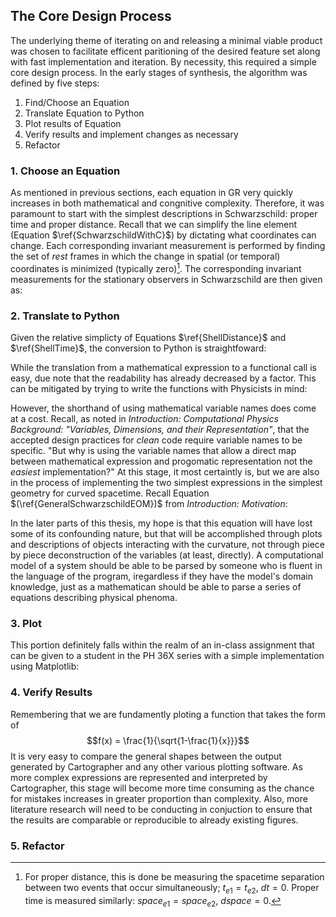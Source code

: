 ## The Core Design Process

The underlying theme of iterating on and releasing a minimal viable product was chosen to facilitate efficent paritioning of the desired feature set along with fast implementation and iteration. By necessity, this required a simple core design process. In the early stages of synthesis, the algorithm was defined by five steps:

1. Find/Choose an Equation
2. Translate Equation to Python
3. Plot results of Equation
4. Verify results and implement changes as necessary
5. Refactor

### 1. Choose an Equation

As mentioned in previous sections, each equation in GR very quickly increases in both mathematical and congnitive complexity. Therefore, it was paramount to start with the simplest descriptions in Schwarzschild: proper time and proper distance. Recall that we can simplify the line element (Equation $\ref{SchwarzschildWithC}$) by dictating what coordinates can change. Each corresponding invariant measurement is performed by finding the set of *rest* frames in which the change in spatial (or temporal) coordinates is minimized (typically zero)[^-21]. The corresponding invariant measurements for the stationary observers in Schwarzschild are then given as:

[^-21]: For proper distance, this is done be measuring the spacetime separation between two events that occur simultaneously; $t_{e1}=t_{e2}$, $dt=0$. Proper time is measured similarly: ${space}_{e1} = {space}_{e2}$, $d{space} = 0$.

### 2. Translate to Python

Given the relative simplicty of Equations $\ref{ShellDistance}$ and $\ref{ShellTime}$, the conversion to Python is straightfoward:

While the translation from a mathematical expression to a functional call is easy, due note that the readability has already decreased by a factor. This can be mitigated by trying to write the functions with Physicists in mind: 

However, the shorthand of using mathematical variable names does come at a cost. Recall, as noted in *Introduction: Computational Physics Background: "Variables, Dimensions, and their Representation"*, that the accepted design practices for *clean* code require variable names to be specific. "But why is using the variable names that allow a direct map between mathematical expression and progomatic representation not the *easiest* implementation?" At this stage, it most certaintly is, but we are also in the process of implementing the two simplest expressions in the simplest geometry for curved spacetime. Recall Equation $(\ref{GeneralSchwarzschildEOM})$ from *Introduction: Motivation*:

In the later parts of this thesis, my hope is that this equation will have lost some of its confounding nature, but that will be accomplished through plots and descriptions of objects interacting with the curvature, not through piece by piece deconstruction of the variables (at least, directly). A computational model of a system should be able to be parsed by someone who is fluent in the language of the program, iregardless if they have the model's domain knowledge, just as a mathematican should be able to parse a series of equations describing physical phenoma.

### 3. Plot

This portion definitely falls within the realm of an in-class assignment that can be given to a student in the PH 36X series with a simple implementation using Matplotlib:

### 4. Verify Results

Remembering that we are fundamently ploting a function that takes the form of $$f(x) = \frac{1}{\sqrt{1-\frac{1}{x}}}$$ It is very easy to compare the general shapes between the output generated by Cartographer and any other various plotting software. As more complex expressions are represented and interpreted by Cartographer, this stage will become more time consuming as the chance for mistakes increases in greater proportion than complexity. Also, more literature research will need to be conducting in conjuction to ensure that the results are comparable or reproducible to already existing figures.

### 5. Refactor

